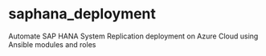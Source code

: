 # saphana_deployment
Automate SAP HANA System Replication deployment on Azure Cloud using Ansible modules and roles
